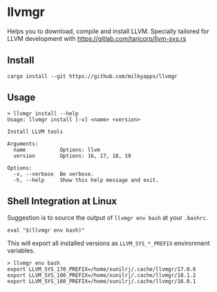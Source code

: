 # llvmgr

Helps you to download, compile and install LLVM.
Specially tailored for LLVM development with https://gitlab.com/taricorp/llvm-sys.rs

## Install

```
cargo install --git https://github.com/milkyapps/llvmgr
```

## Usage

```
> llvmgr install --help
Usage: llvmgr install [-v] <name> <version>

Install LLVM tools

Arguments:
  name           Options: llvm
  version        Options: 16, 17, 18, 19

Options:
  -v, --verbose  Be verbose.
  -h, --help     Show this help message and exit.
```

## Shell Integration at Linux

Suggestion is to source the output of `llvmgr env bash` at your `.bashrc`.

```
eval "$(llvmgr env bash)"
```

This will export all installed versions as `LLVM_SYS_*_PREFIX` environment variables.

```
> llvmgr env bash
export LLVM_SYS_170_PREFIX=/home/xunilrj/.cache/llvmgr/17.0.6
export LLVM_SYS_180_PREFIX=/home/xunilrj/.cache/llvmgr/18.1.2
export LLVM_SYS_160_PREFIX=/home/xunilrj/.cache/llvmgr/16.0.1
```
